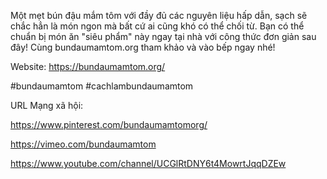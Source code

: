 Một mẹt bún đậu mắm tôm với đầy đủ các nguyên liệu hấp dẫn, sạch sẽ chắc hẳn là món ngon mà bất cứ ai cũng khó có thể chối từ. Bạn có thể chuẩn bị món ăn "siêu phẩm" này ngay tại nhà với công thức đơn giản sau đây! Cùng bundaumamtom.org tham khảo và vào bếp ngay nhé!

Website: https://bundaumamtom.org/

#bundaumamtom #cachlambundaumamtom

URL Mạng xã hội:

https://www.pinterest.com/bundaumamtomorg/

https://vimeo.com/bundaumamtom

https://www.youtube.com/channel/UCGlRtDNY6t4MowrtJqqDZEw



